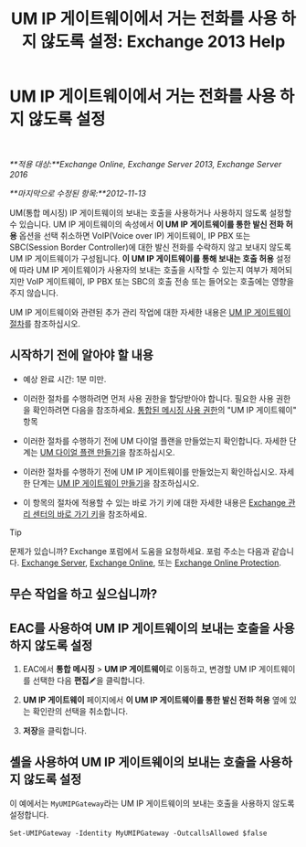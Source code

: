 ﻿---
title: 'UM IP 게이트웨이에서 거는 전화를 사용 하지 않도록 설정: Exchange 2013 Help'
TOCTitle: UM IP 게이트웨이에서 거는 전화를 사용 하지 않도록 설정
ms:assetid: a3777cc6-37e4-4359-ada3-a962ac0ef0c3
ms:mtpsurl: https://technet.microsoft.com/ko-kr/library/Bb232153(v=EXCHG.150)
ms:contentKeyID: 50483789
ms.date: 05/22/2018
mtps_version: v=EXCHG.150
ms.translationtype: MT
---

# UM IP 게이트웨이에서 거는 전화를 사용 하지 않도록 설정

 

_**적용 대상:**Exchange Online, Exchange Server 2013, Exchange Server 2016_

_**마지막으로 수정된 항목:**2012-11-13_

UM(통합 메시징) IP 게이트웨이의 보내는 호출을 사용하거나 사용하지 않도록 설정할 수 있습니다. UM IP 게이트웨이의 속성에서 **이 UM IP 게이트웨이를 통한 발신 전화 허용** 옵션을 선택 취소하면 VoIP(Voice over IP) 게이트웨이, IP PBX 또는 SBC(Session Border Controller)에 대한 발신 전화를 수락하지 않고 보내지 않도록 UM IP 게이트웨이가 구성됩니다. **이 UM IP 게이트웨이를 통해 보내는 호출 허용** 설정에 따라 UM IP 게이트웨이가 사용자의 보내는 호출을 시작할 수 있는지 여부가 제어되지만 VoIP 게이트웨이, IP PBX 또는 SBC의 호출 전송 또는 들어오는 호출에는 영향을 주지 않습니다.

UM IP 게이트웨이와 관련된 추가 관리 작업에 대한 자세한 내용은 [UM IP 게이트웨이 절차](um-ip-gateway-procedures-exchange-2013-help.md)를 참조하십시오.

## 시작하기 전에 알아야 할 내용

  - 예상 완료 시간: 1분 미만.

  - 이러한 절차를 수행하려면 먼저 사용 권한을 할당받아야 합니다. 필요한 사용 권한을 확인하려면 다음을 참조하세요. [통합된 메시징 사용 권한](unified-messaging-permissions-exchange-2013-help.md)의 "UM IP 게이트웨이" 항목

  - 이러한 절차를 수행하기 전에 UM 다이얼 플랜을 만들었는지 확인합니다. 자세한 단계는 [UM 다이얼 플랜 만들기](create-a-um-dial-plan-exchange-2013-help.md)을 참조하십시오.

  - 이러한 절차를 수행하기 전에 UM IP 게이트웨이를 만들었는지 확인하십시오. 자세한 단계는 [UM IP 게이트웨이 만들기](create-a-um-ip-gateway-exchange-2013-help.md)을 참조하십시오.

  - 이 항목의 절차에 적용할 수 있는 바로 가기 키에 대한 자세한 내용은 [Exchange 관리 센터의 바로 가기 키](keyboard-shortcuts-in-the-exchange-admin-center-exchange-online-protection-help.md)을 참조하세요.


> [!TIP]
> 문제가 있습니까? Exchange 포럼에서 도움을 요청하세요. 포럼 주소는 다음과 같습니다. <A href="https://go.microsoft.com/fwlink/p/?linkid=60612">Exchange Server</A>, <A href="https://go.microsoft.com/fwlink/p/?linkid=267542">Exchange Online</A>, 또는 <A href="https://go.microsoft.com/fwlink/p/?linkid=285351">Exchange Online Protection</A>.



## 무슨 작업을 하고 싶으십니까?

## EAC를 사용하여 UM IP 게이트웨이의 보내는 호출을 사용하지 않도록 설정

1.  EAC에서 **통합 메시징** \> **UM IP 게이트웨이**로 이동하고, 변경할 UM IP 게이트웨이를 선택한 다음 **편집**![편집 아이콘](images/JJ218640.6f53ccb2-1f13-4c02-bea0-30690e6ea71d(EXCHG.150).gif "편집 아이콘")을 클릭합니다.

2.  **UM IP 게이트웨이** 페이지에서 **이 UM IP 게이트웨이를 통한 발신 전화 허용** 옆에 있는 확인란의 선택을 취소합니다.

3.  **저장**을 클릭합니다.

## 셸을 사용하여 UM IP 게이트웨이의 보내는 호출을 사용하지 않도록 설정

이 예에서는 `MyUMIPGateway`라는 UM IP 게이트웨이의 보내는 호출을 사용하지 않도록 설정합니다.

    Set-UMIPGateway -Identity MyUMIPGateway -OutcallsAllowed $false

